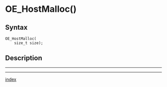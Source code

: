 # OE_HostMalloc()



## Syntax

    OE_HostMalloc(
        size_t size);
## Description 

---
***
[index](index.md)

